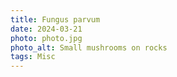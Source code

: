 ```yaml
---
title: Fungus parvum
date: 2024-03-21
photo: photo.jpg
photo_alt: Small mushrooms on rocks
tags: Misc
---
```

